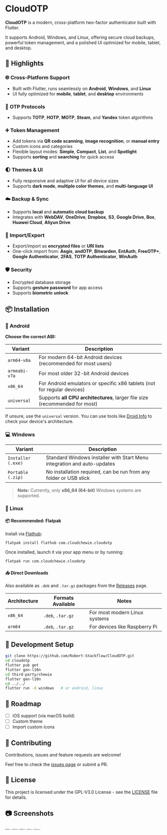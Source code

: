 # CloudOTP

**CloudOTP** is a modern, cross-platform two-factor authenticator built with Flutter. 

It supports Android, Windows, and Linux, offering secure cloud backups, powerful token management, and a polished UI optimized for mobile, tablet, and desktop.

## 🚀 Highlights

### 🌐 Cross-Platform Support

- Built with Flutter, runs seamlessly on **Android**, **Windows**, and **Linux**
- UI fully optimized for **mobile**, **tablet**, and **desktop** environments

### 🔐 OTP Protocols

- Supports **TOTP**, **HOTP**, **MOTP**, **Steam**, and **Yandex** token algorithms

### ➕ Token Management

- Add tokens via **QR code scanning**, **image recognition**, or **manual entry**
- Custom icons and categories
- Flexible layout modes: **Simple**, **Compact**, **List**, and **Spotlight**
- Supports **sorting** and **searching** for quick access

### 🌓 Themes & UI

- Fully responsive and adaptive UI for all device sizes
- Supports **dark mode**, **multiple color themes**, and **multi-language UI**

### ☁️ Backup & Sync

- Supports **local** and **automatic cloud backup**
- Integrates with **WebDAV**, **OneDrive**, **Dropbox**, **S3**, **Google Drive**, **Box**, **Huawei Cloud**, **Aliyun Drive**

### 🔁 Import/Export

- Export/import as **encrypted files** or **URI lists**
- One-click import from: **Aegis**, **andOTP**, **Bitwarden**, **EntAuth**, **FreeOTP+**, **Google Authenticator**, **2FAS**, **TOTP Authenticator**, **WinAuth**

### 🛡️ Security

- Encrypted database storage
- Supports **gesture password** for app access
- Supports **biometric unlock**

## 📦 Installation

### 📱 Android

**Choose the correct ABI:**

| Variant       | Description                                                  |
| ------------- | ------------------------------------------------------------ |
| `arm64-v8a`   | For modern 64-bit Android devices (recommended for most users) |
| `armeabi-v7a` | For most older 32-bit Android devices                        |
| `x86_64`      | For Android emulators or specific x86 tablets (not for regular devices) |
| `universal`   | Supports **all CPU architectures**, larger file size (recommended for most) |

If unsure, use the `universal` version. You can use tools like [Droid Info](https://play.google.com/store/apps/details?id=com.vndnguyen.deviceinfo) to check your device's architecture.

### 💻 Windows

| Variant            | Description                                                  |
| ------------------ | ------------------------------------------------------------ |
| `Installer (.exe)` | Standard Windows installer with Start Menu integration and auto-updates |
| `Portable (.zip)`  | No installation required, can be run from any folder or USB stick |

> **Note:** Currently, only **x86_64 (64-bit)** Windows systems are supported.

### 🐧 Linux

#### 📦 Recommended: Flatpak

Install via [Flathub](https://flathub.org/apps/com.cloudchewie.cloudotp):

```bash
flatpak install flathub com.cloudchewie.cloudotp
```

Once installed, launch it via your app menu or by running:

```bash
flatpak run com.cloudchewie.cloudotp
```

#### 📥 Direct Downloads

Also available as `.deb` and `.tar.gz` packages from the [Releases](https://github.com/your-repo/releases) page.

| Architecture | Formats Available | Notes                         |
| ------------ | ----------------- | ----------------------------- |
| `x86_64`     | `.deb`, `.tar.gz` | For most modern Linux systems |
| `arm64`      | `.deb`, `.tar.gz` | For devices like Raspberry Pi |

## 🧪 Development Setup

```bash
git clone https://github.com/Robert-Stackflow/CloudOTP.git
cd cloudotp
flutter pub get
flutter gen-l10n
cd third-party/chewie
flutter gen-l10n
cd ../../
flutter run -d windows   # or android, linux
````

## 📝 Roadmap

* [ ] iOS support (via macOS build)
* [ ] Custom theme
* [ ] Import custom icons

## 🤝 Contributing

Contributions, issues and feature requests are welcome!

Feel free to check the [issues page](https://github.com/Robert-Stackflow/CloudOTP/issues) or submit a PR.

## 📄 License

This project is licensed under the GPL-V3.0 License - see the [LICENSE](LICENSE) file for details.

## 📷 Screenshots

<img src="tools/art/mobile_1.png" alt="Mobile_1" style="zoom: 25%;" />

<img src="tools/art/desktop_1.png" alt="Desktop_1" style="zoom: 25%;" />

<img src="tools/art/mobile_2.png" alt="Mobile_2" style="zoom: 25%;" />

<img src="tools/art/mobile_3.png" alt="Mobile_3" style="zoom: 25%;" />

<img src="tools/art/desktop_2.png" alt="Desktop_2" style="zoom: 25%;" />

